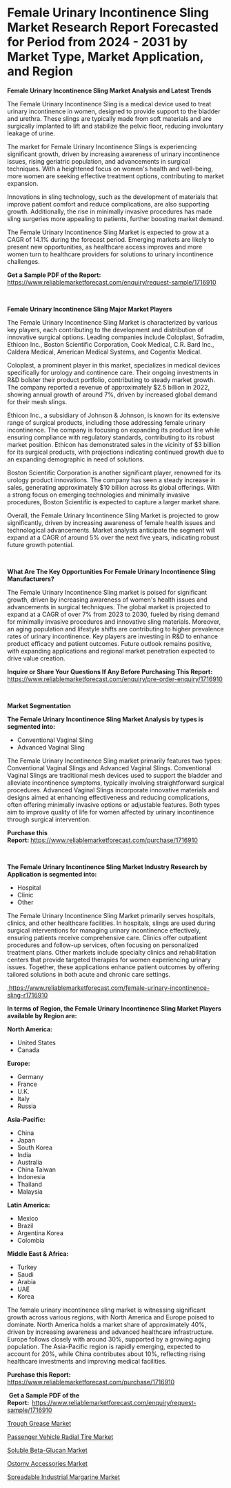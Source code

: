 <p><h1>Female Urinary Incontinence Sling Market Research Report Forecasted for Period from 2024 -  2031 by Market Type, Market Application, and Region</h1></p><p><strong>Female Urinary Incontinence Sling Market Analysis and Latest Trends</strong></p>
<p><p>The Female Urinary Incontinence Sling is a medical device used to treat urinary incontinence in women, designed to provide support to the bladder and urethra. These slings are typically made from soft materials and are surgically implanted to lift and stabilize the pelvic floor, reducing involuntary leakage of urine.</p><p>The market for Female Urinary Incontinence Slings is experiencing significant growth, driven by increasing awareness of urinary incontinence issues, rising geriatric population, and advancements in surgical techniques. With a heightened focus on women's health and well-being, more women are seeking effective treatment options, contributing to market expansion. </p><p>Innovations in sling technology, such as the development of materials that improve patient comfort and reduce complications, are also supporting growth. Additionally, the rise in minimally invasive procedures has made sling surgeries more appealing to patients, further boosting market demand. </p><p>The Female Urinary Incontinence Sling Market is expected to grow at a CAGR of 14.1% during the forecast period. Emerging markets are likely to present new opportunities, as healthcare access improves and more women turn to healthcare providers for solutions to urinary incontinence challenges.</p></p>
<p><strong>Get a Sample PDF of the Report:&nbsp;</strong> <a href="https://www.reliablemarketforecast.com/enquiry/request-sample/1716910?utm_campaign=1178&utm_medium=2&utm_source=Github&utm_content=ia&utm_term=10102024&utm_id=female-urinary-incontinence-sling">https://www.reliablemarketforecast.com/enquiry/request-sample/1716910</a></p>
<p>&nbsp;</p>
<p><strong>Female Urinary Incontinence Sling Major Market Players</strong></p>
<p><p>The Female Urinary Incontinence Sling Market is characterized by various key players, each contributing to the development and distribution of innovative surgical options. Leading companies include Coloplast, Sofradim, Ethicon Inc., Boston Scientific Corporation, Cook Medical, C.R. Bard Inc., Caldera Medical, American Medical Systems, and Cogentix Medical.</p><p>Coloplast, a prominent player in this market, specializes in medical devices specifically for urology and continence care. Their ongoing investments in R&D bolster their product portfolio, contributing to steady market growth. The company reported a revenue of approximately $2.5 billion in 2022, showing annual growth of around 7%, driven by increased global demand for their mesh slings.</p><p>Ethicon Inc., a subsidiary of Johnson & Johnson, is known for its extensive range of surgical products, including those addressing female urinary incontinence. The company is focusing on expanding its product line while ensuring compliance with regulatory standards, contributing to its robust market position. Ethicon has demonstrated sales in the vicinity of $3 billion for its surgical products, with projections indicating continued growth due to an expanding demographic in need of solutions.</p><p>Boston Scientific Corporation is another significant player, renowned for its urology product innovations. The company has seen a steady increase in sales, generating approximately $10 billion across its global offerings. With a strong focus on emerging technologies and minimally invasive procedures, Boston Scientific is expected to capture a larger market share.</p><p>Overall, the Female Urinary Incontinence Sling Market is projected to grow significantly, driven by increasing awareness of female health issues and technological advancements. Market analysts anticipate the segment will expand at a CAGR of around 5% over the next five years, indicating robust future growth potential.</p></p>
<p>&nbsp;</p>
<p><strong>What Are The Key Opportunities For Female Urinary Incontinence Sling Manufacturers?</strong></p>
<p><p>The Female Urinary Incontinence Sling market is poised for significant growth, driven by increasing awareness of women's health issues and advancements in surgical techniques. The global market is projected to expand at a CAGR of over 7% from 2023 to 2030, fueled by rising demand for minimally invasive procedures and innovative sling materials. Moreover, an aging population and lifestyle shifts are contributing to higher prevalence rates of urinary incontinence. Key players are investing in R&D to enhance product efficacy and patient outcomes. Future outlook remains positive, with expanding applications and regional market penetration expected to drive value creation.</p></p>
<p><strong>Inquire or Share Your Questions If Any Before Purchasing This Report:</strong> <a href="https://www.reliablemarketforecast.com/enquiry/pre-order-enquiry/1716910?utm_campaign=1178&utm_medium=2&utm_source=Github&utm_content=ia&utm_term=10102024&utm_id=female-urinary-incontinence-sling">https://www.reliablemarketforecast.com/enquiry/pre-order-enquiry/1716910</a></p>
<p>&nbsp;</p>
<p><strong>Market Segmentation</strong></p>
<p><strong>The Female Urinary Incontinence Sling Market Analysis by types is segmented into:</strong></p>
<p><ul><li>Conventional Vaginal Sling</li><li>Advanced Vaginal Sling</li></ul></p>
<p><p>The Female Urinary Incontinence Sling market primarily features two types: Conventional Vaginal Slings and Advanced Vaginal Slings. Conventional Vaginal Slings are traditional mesh devices used to support the bladder and alleviate incontinence symptoms, typically involving straightforward surgical procedures. Advanced Vaginal Slings incorporate innovative materials and designs aimed at enhancing effectiveness and reducing complications, often offering minimally invasive options or adjustable features. Both types aim to improve quality of life for women affected by urinary incontinence through surgical intervention.</p></p>
<p><strong>Purchase this Report:&nbsp;</strong><a href="https://www.reliablemarketforecast.com/purchase/1716910?utm_campaign=1178&utm_medium=2&utm_source=Github&utm_content=ia&utm_term=10102024&utm_id=female-urinary-incontinence-sling">https://www.reliablemarketforecast.com/purchase/1716910</a></p>
<p>&nbsp;</p>
<p><strong>The Female Urinary Incontinence Sling Market Industry Research by Application is segmented into:</strong></p>
<p><ul><li>Hospital</li><li>Clinic</li><li>Other</li></ul></p>
<p><p>The Female Urinary Incontinence Sling Market primarily serves hospitals, clinics, and other healthcare facilities. In hospitals, slings are used during surgical interventions for managing urinary incontinence effectively, ensuring patients receive comprehensive care. Clinics offer outpatient procedures and follow-up services, often focusing on personalized treatment plans. Other markets include specialty clinics and rehabilitation centers that provide targeted therapies for women experiencing urinary issues. Together, these applications enhance patient outcomes by offering tailored solutions in both acute and chronic care settings.</p></p>
<p><a href="https://www.reliablemarketforecast.com/female-urinary-incontinence-sling-r1716910?utm_campaign=1178&utm_medium=2&utm_source=Github&utm_content=ia&utm_term=10102024&utm_id=female-urinary-incontinence-sling">&nbsp;https://www.reliablemarketforecast.com/female-urinary-incontinence-sling-r1716910</a></p>
<p><strong>In terms of Region, the Female Urinary Incontinence Sling Market Players available by Region are:</strong></p>
<p>
    <p> <strong> North America: </strong>
        <ul>
            <li>United States</li>
            <li>Canada</li>
        </ul>
        </p> 
    <p> <strong> Europe: </strong>
        <ul>
            <li>Germany</li>
            <li>France</li>
            <li>U.K.</li>
            <li>Italy</li>
            <li>Russia</li>
        </ul>
        </p> 
    <p> <strong> Asia-Pacific: </strong>
        <ul>
            <li>China</li>
            <li>Japan</li>
            <li>South Korea</li>
            <li>India</li>
            <li>Australia</li>
            <li>China Taiwan</li>
            <li>Indonesia</li>
            <li>Thailand</li>
            <li>Malaysia</li>
        </ul>
        </p> 
    <p> <strong> Latin America: </strong>
        <ul>
            <li>Mexico</li>
            <li>Brazil</li>
            <li>Argentina Korea</li>
            <li>Colombia</li>
        </ul>
        </p> 
    <p> <strong> Middle East & Africa: </strong>
        <ul>
            <li>Turkey</li>
            <li>Saudi</li>
            <li>Arabia</li>
            <li>UAE</li>
            <li>Korea</li>
        </ul>
    </p>
    </p>
<p><p>The female urinary incontinence sling market is witnessing significant growth across various regions, with North America and Europe poised to dominate. North America holds a market share of approximately 40%, driven by increasing awareness and advanced healthcare infrastructure. Europe follows closely with around 30%, supported by a growing aging population. The Asia-Pacific region is rapidly emerging, expected to account for 20%, while China contributes about 10%, reflecting rising healthcare investments and improving medical facilities.</p></p>
<p><strong>Purchase this Report: </strong><a href="https://www.reliablemarketforecast.com/purchase/1716910?utm_campaign=1178&utm_medium=2&utm_source=Github&utm_content=ia&utm_term=10102024&utm_id=female-urinary-incontinence-sling">https://www.reliablemarketforecast.com/purchase/1716910</a></p>
<p>&nbsp;<strong>Get a Sample PDF of the Report:&nbsp;&nbsp;</strong><a href="https://www.reliablemarketforecast.com/enquiry/request-sample/1716910?utm_campaign=1178&utm_medium=2&utm_source=Github&utm_content=ia&utm_term=10102024&utm_id=female-urinary-incontinence-sling">https://www.reliablemarketforecast.com/enquiry/request-sample/1716910</a></p>
<p><strong></strong></p>
<p><p><a href="https://github.com/amerykadj8/Market-Research-Report-List-1/blob/main/trough-grease-market.md?utm_campaign=1178&utm_medium=2&utm_source=Github&utm_content=ia&utm_term=10102024&utm_id=female-urinary-incontinence-sling">Trough Grease Market</a></p><p><a href="https://www.linkedin.com/pulse/global-passenger-vehicle-radial-tire-market-opportunities-kryyc?utm_campaign=1178&utm_medium=2&utm_source=Github&utm_content=ia&utm_term=10102024&utm_id=female-urinary-incontinence-sling">Passenger Vehicle Radial Tire Market</a></p><p><a href="https://issuu.com/reportprime-2/docs/soluble-beta-glucan-market-size-203_5602261470c936?utm_campaign=1178&utm_medium=2&utm_source=Github&utm_content=ia&utm_term=10102024&utm_id=female-urinary-incontinence-sling">Soluble Beta-Glucan Market</a></p><p><a href="https://github.com/perlie94sp/Market-Research-Report-List-1/blob/main/ostomy-accessories-market.md?utm_campaign=1178&utm_medium=2&utm_source=Github&utm_content=ia&utm_term=10102024&utm_id=female-urinary-incontinence-sling">Ostomy Accessories Market</a></p><p><a href="https://issuu.com/reportprime-2/docs/spreadable-industrial-margarine-mar_0bbef94510d5ad?utm_campaign=1178&utm_medium=2&utm_source=Github&utm_content=ia&utm_term=10102024&utm_id=female-urinary-incontinence-sling">Spreadable Industrial Margarine Market</a></p></p>